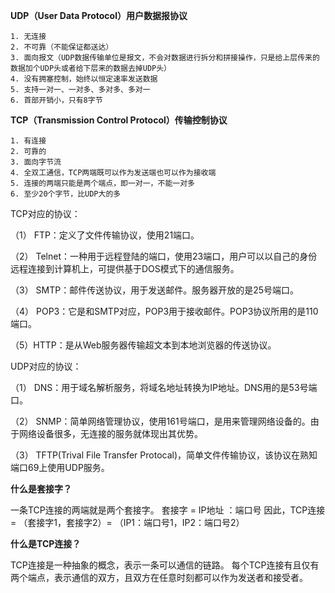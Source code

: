 **UDP（User Data Protocol）用户数据报协议**

	1. 无连接
	2. 不可靠（不能保证都送达）
	3. 面向报文（UDP数据传输单位是报文，不会对数据进行拆分和拼接操作，只是给上层传来的数据加个UDP头或者给下层来的数据去掉UDP头）
	4. 没有拥塞控制，始终以恒定速率发送数据
	5. 支持一对一、一对多、多对多、多对一
	6. 首部开销小，只有8字节

**TCP（Transmission Control Protocol）传输控制协议**

	1. 有连接
	2. 可靠的
	3. 面向字节流
	4. 全双工通信，TCP两端既可以作为发送端也可以作为接收端
	5. 连接的两端只能是两个端点，即一对一，不能一对多
	6. 至少20个字节，比UDP大的多


TCP对应的协议：

（1） FTP：定义了文件传输协议，使用21端口。

（2） Telnet：一种用于远程登陆的端口，使用23端口，用户可以以自己的身份远程连接到计算机上，可提供基于DOS模式下的通信服务。

（3） SMTP：邮件传送协议，用于发送邮件。服务器开放的是25号端口。

（4） POP3：它是和SMTP对应，POP3用于接收邮件。POP3协议所用的是110端口。

（5）HTTP：是从Web服务器传输超文本到本地浏览器的传送协议。

UDP对应的协议：

（1） DNS：用于域名解析服务，将域名地址转换为IP地址。DNS用的是53号端口。

（2） SNMP：简单网络管理协议，使用161号端口，是用来管理网络设备的。由于网络设备很多，无连接的服务就体现出其优势。

（3） TFTP(Trival File Transfer Protocal)，简单文件传输协议，该协议在熟知端口69上使用UDP服务。

**什么是套接字？**

一条TCP连接的两端就是两个套接字。
套接字 = IP地址 ：端口号
因此，TCP连接 = （套接字1，套接字2）= （IP1：端口号1，IP2：端口号2）

**什么是TCP连接？**

TCP连接是一种抽象的概念，表示一条可以通信的链路。
每个TCP连接有且仅有两个端点，表示通信的双方，且双方在任意时刻都可以作为发送者和接受者。

